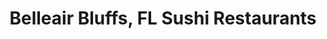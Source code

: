 ---
layout: city
title: Belleair Bluffs, FL Sushi Restaurants
permalink: /florida/belleair-bluffs/
stateAbbr: FL
stateName: Florida
cityName: Belleair Bluffs
---